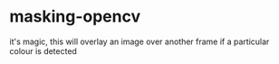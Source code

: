 # masking-opencv
it's magic, this will overlay an image over another frame if a particular colour is detected
